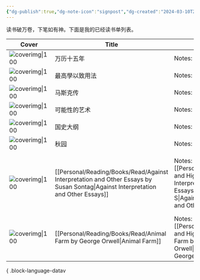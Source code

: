 ```yaml
---
{"dg-publish":true,"dg-note-icon":"signpost","dg-created":"2024-03-10T21:32:00","dg-updated":"2024-03-10T21:32:00","tags":["book","shelf","list"],"dg-path":"书架/已读书单.md","dg-pinned":"true","garden-index":"true","dg-hide-in-graph":"true","cssclasses":["cards","cards-cols-3","cards-cover","cards-cover-no-border"],"hideInGraph":"true","pinned":"true","contentClasses":"cards cards-cols-3 cards-cover cards-cover-no-border","dgPassFrontmatter":true,"noteIcon":"signpost","permalink":"/书架/已读书单/","created":"2024-03-10T21:32:00","updated":"2024-03-10T21:32:00"}
---
```


读书破万卷，下笔如有神。下面是我的已经读书单列表。

| Cover                                                                                                                          | Title                                                                                                                                                        | Notes                                                                                                                                        | Tags                                                                    |
| ------------------------------------------------------------------------------------------------------------------------------ | ------------------------------------------------------------------------------------------------------------------------------------------------------------ | -------------------------------------------------------------------------------------------------------------------------------------------- | ----------------------------------------------------------------------- |
| ![coverimg\|100](https://s2.loli.net/2024/03/10/a3AItTdnc4YCVDE.jpg)                                                           | 万历十五年                                                                                                                                                        | Notes: \-                                                                                                                                    | #history                                                                |
| ![coverimg\|100](https://s2.loli.net/2024/03/12/rcHvwOMfdmF4pCL.jpg)                                                           | 最高學以致用法                                                                                                                                                      | Notes: \-                                                                                                                                    | #method                                                                 |
| ![coverimg\|100](https://s2.loli.net/2024/03/12/IDU8jJWTP1StCER.jpg)                                                           | 马斯克传                                                                                                                                                         | Notes: \-                                                                                                                                    | #Biography                                                              |
| ![coverimg\|100](https://s2.loli.net/2024/03/12/R5S8Jaj46Ge3LOC.jpg)                                                           | 可能性的艺术                                                                                                                                                       | Notes: \-                                                                                                                                    | #political                                                              |
| ![coverimg\|100](https://s2.loli.net/2024/03/12/19hs5KojQDHiUmV.jpg)                                                           | 国史大纲                                                                                                                                                         | Notes: \-                                                                                                                                    | #history                                                                |
| ![coverimg\|100](https://s2.loli.net/2024/03/12/rfJLZEKcqDnpPAH.jpg)                                                           | 秋园                                                                                                                                                           | Notes: \-                                                                                                                                    | #novel                                                                  |
| ![coverimg\|100](https://images-na.ssl-images-amazon.com/images/S/compressed.photo.goodreads.com/books/1436152896i/52374.jpg)  | [[Personal/Reading/Books/Read/Against Interpretation and Other Essays by Susan Sontag\|Against Interpretation and Other Essays]]                             | Notes: [[Personal/Reading/Notes and Highlights/Against Interpretation and Other Essays by Susan S\|Against Interpretation and Other Essays]] | #america #art #european #literature #cinema #plays #criticism #language |
| ![coverimg\|100](https://images-na.ssl-images-amazon.com/images/S/compressed.photo.goodreads.com/books/1325861570i/170448.jpg) | [[Personal/Reading/Books/Read/Animal Farm by George Orwell\|Animal Farm]]                                                                                    | Notes: [[Personal/Reading/Notes and Highlights/Animal Farm by George Orwell\|Animal Farm by George Orwell]]                                  |                                                                         |


{ .block-language-datav